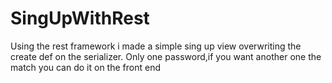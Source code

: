 # SingUpWithRest

Using the rest framework i made a simple sing up view
overwriting the create def on the serializer.
Only one password,if you want another one the match you can do it 
on the front end
